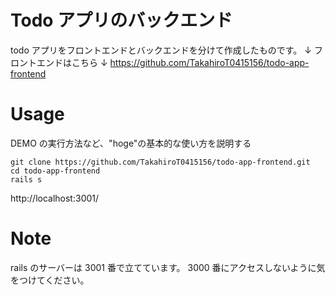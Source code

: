 # Todo アプリのバックエンド

todo アプリをフロントエンドとバックエンドを分けて作成したものです。
↓ フロントエンドはこちら ↓
https://github.com/TakahiroT0415156/todo-app-frontend

# Usage

DEMO の実行方法など、"hoge"の基本的な使い方を説明する

```terminal:ターミナル
git clone https://github.com/TakahiroT0415156/todo-app-frontend.git
cd todo-app-frontend
rails s
```

http://localhost:3001/

# Note

rails のサーバーは 3001 番で立てています。
3000 番にアクセスしないように気をつけてください。
